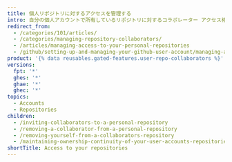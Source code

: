 ```yaml
---
title: 個人リポジトリに対するアクセスを管理する
intro: 自分の個人アカウントで所有しているリポジトリに対するコラボレーター アクセス権を、ユーザに付与できます。
redirect_from:
  - /categories/101/articles/
  - /categories/managing-repository-collaborators/
  - /articles/managing-access-to-your-personal-repositories
  - /github/setting-up-and-managing-your-github-user-account/managing-access-to-your-personal-repositories
product: '{% data reusables.gated-features.user-repo-collaborators %}'
versions:
  fpt: '*'
  ghes: '*'
  ghae: '*'
  ghec: '*'
topics:
  - Accounts
  - Repositories
children:
  - /inviting-collaborators-to-a-personal-repository
  - /removing-a-collaborator-from-a-personal-repository
  - /removing-yourself-from-a-collaborators-repository
  - /maintaining-ownership-continuity-of-your-user-accounts-repositories
shortTitle: Access to your repositories
---
```


